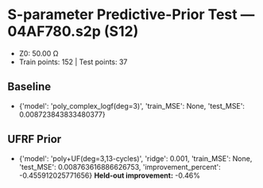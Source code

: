 # S-parameter Predictive-Prior Test — 04AF780.s2p (S12)
- Z0: 50.00 Ω
- Train points: 152  |  Test points: 37

## Baseline
- {'model': 'poly_complex_logf(deg=3)', 'train_MSE': None, 'test_MSE': 0.008723843833480377}

## UFRF Prior
- {'model': 'poly+UF(deg=3,13-cycles)', 'ridge': 0.001, 'train_MSE': None, 'test_MSE': 0.008763616886626753, 'improvement_percent': -0.455912025771656}
**Held-out improvement:** -0.46%